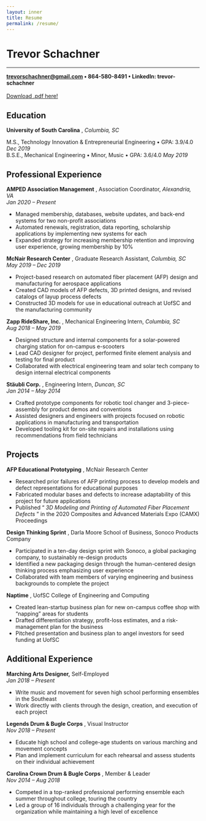 ```yaml
---
layout: inner
title: Resume
permalink: /resume/
---
```

# Trevor Schachner
---
**trevorschachner@gmail.com • 864-580-8491 • LinkedIn: trevor-schachner**
<br>
<br>
<a href="/files/Schachner_CV2020.pdf" target="_blank">Download .pdf here!</a>
<br>

## Education

**University of South Carolina** , _Columbia, SC_

M.S., Technology Innovation & Entrepreneurial Engineering • GPA: 3.9/4.0 _Dec 2019_  
B.S.E., Mechanical Engineering • Minor, Music • GPA: 3.6/4.0 _May 2019_

## Professional Experience

**AMPED Association Management** , Association Coordinator, _Alexandria, VA  
Jan 2020 – Present_

- Managed membership, databases, website updates, and back-end systems for two non-profit associations
- Automated renewals, registration, data reporting, scholarship applications by implementing new systems for each
- Expanded strategy for increasing membership retention and improving user experience, growing membership by 10%

**McNair Research Center** , Graduate Research Assistant, _Columbia, SC  
May 2019 – Dec 2019_

- Project-based research on automated fiber placement (AFP) design and manufacturing for aerospace applications
- Created CAD models of AFP defects, 3D printed designs, and revised catalogs of layup process defects
- Constructed 3D models for use in educational outreach at UofSC and the manufacturing community

**Zapp RideShare, Inc.** , Mechanical Engineering Intern, _Columbia, SC  
Aug 2018 – May 2019_

- Designed structure and internal components for a solar-powered charging station for on-campus e-scooters
- Lead CAD designer for project, performed finite element analysis and testing for final product
- Collaborated with electrical engineering team and solar tech company to design internal electrical components

**Stäubli Corp.** , Engineering Intern, _Duncan, SC  
Jan 2014 – May 2014_

- Crafted prototype components for robotic tool changer and 3-piece-assembly for product demos and conventions
- Assisted designers and engineers with projects focused on robotic applications in manufacturing and transportation
- Developed tooling kit for on-site repairs and installations using recommendations from field technicians

## Projects

**AFP Educational Prototyping** , McNair Research Center

- Researched prior failures of AFP printing process to develop models and defect representations for educational purposes
- Fabricated modular bases and defects to increase adaptability of this project for future applications
- Published “ _3D Modeling and Printing of Automated Fiber Placement Defects_ ” in the 2020 Composites and Advanced
Materials Expo (CAMX) Proceedings

**Design Thinking Sprint** , Darla Moore School of Business, Sonoco Products Company

- Participated in a ten-day design sprint with Sonoco, a global packaging company, to sustainably re-design products
- Identified a new packaging design through the human-centered design thinking process emphasizing user experience
- Collaborated with team members of varying engineering and business backgrounds to complete the project

**Naptime** , UofSC College of Engineering and Computing

- Created lean-startup business plan for new on-campus coffee shop with “napping” areas for students
- Drafted differentiation strategy, profit-loss estimates, and a risk-management plan for the business
- Pitched presentation and business plan to angel investors for seed funding at UofSC

## Additional Experience

**Marching Arts Designer,** Self-Employed  
_Jan 2018 – Present_

- Write music and movement for seven high school performing ensembles in the Southeast
- Work directly with clients through the design, creation, and execution of each project

**Legends Drum & Bugle Corps** , Visual Instructor  
_Nov 2018 – Present_

- Educate high school and college-age students on various marching and movement concepts
- Plan and implement curriculum for each rehearsal and assess students on their individual achievement

**Carolina Crown Drum & Bugle Corps** , Member & Leader  
_Nov 2014 – Aug 2018_

- Competed in a top-ranked professional performing ensemble each summer throughout college, touring the country
- Led a group of 16 individuals through a challenging year for the organization while maintaining a high level of excellence